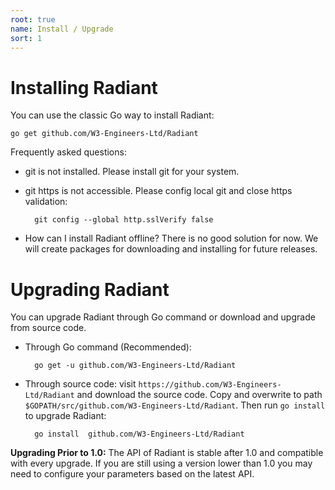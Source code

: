 ```yaml
---
root: true
name: Install / Upgrade
sort: 1
---
```


# Installing Radiant

You can use the classic Go way to install Radiant:

	go get github.com/W3-Engineers-Ltd/Radiant

Frequently asked questions:

- git is not installed. Please install git for your system.
- git https is not accessible. Please config local git and close https validation:

		git config --global http.sslVerify false

- How can I install Radiant offline? There is no good solution for now. We will create packages for downloading and installing for future releases.

# Upgrading Radiant

You can upgrade Radiant through Go command or download and upgrade from source code.

- Through Go command (Recommended):

		go get -u github.com/W3-Engineers-Ltd/Radiant

- Through source code: visit `https://github.com/W3-Engineers-Ltd/Radiant` and download the source code. Copy and overwrite to path `$GOPATH/src/github.com/W3-Engineers-Ltd/Radiant`. Then run `go install` to upgrade Radiant:

		go install 	github.com/W3-Engineers-Ltd/Radiant

**Upgrading Prior to 1.0:** The API of Radiant is stable after 1.0 and compatible with every upgrade. If you are still using a version lower than 1.0 you may need to configure your parameters based on the latest API.

